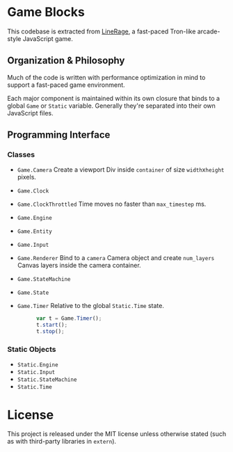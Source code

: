 # Game Blocks

This codebase is extracted from [LineRage](https://chrome.google.com/webstore/detail/oplmlhhgdcliikihbehklkagmeophnlh), a fast-paced Tron-like arcade-style JavaScript game.


## Organization & Philosophy

Much of the code is written with performance optimization in mind to support a
fast-paced game environment.

Each major component is maintained within its own closure that binds to a
global ``Game`` or ``Static`` variable. Generally they're separated into their
own JavaScript files.


## Programming Interface

### Classes

* ``Game.Camera``
    Create a viewport Div inside ``container`` of size ``width``x``height``
    pixels.

* ``Game.Clock``
* ``Game.ClockThrottled``
    Time moves no faster than ``max_timestep`` ms.

* ``Game.Engine``
* ``Game.Entity``
* ``Game.Input``
* ``Game.Renderer``
    Bind to a ``camera`` Camera object and create ``num_layers`` Canvas layers
    inside the camera container.

* ``Game.StateMachine``
* ``Game.State``
* ``Game.Timer``
    Relative to the global ``Static.Time`` state.

    ```javascript
          var t = Game.Timer();
          t.start();
          t.stop();
    ```


### Static Objects

* ``Static.Engine``
* ``Static.Input``
* ``Static.StateMachine``
* ``Static.Time``

# License

This project is released under the MIT license unless otherwise stated (such as
with third-party libraries in ``extern``).
